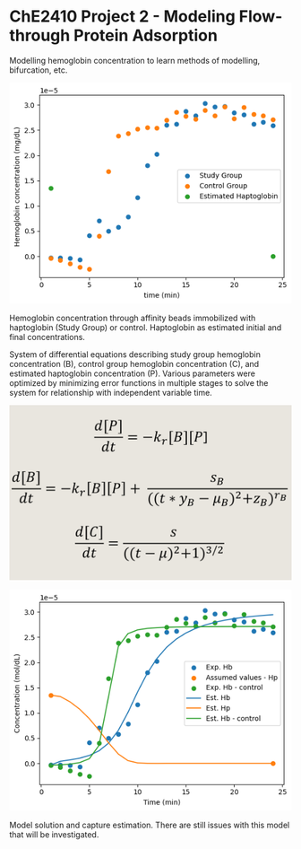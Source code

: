 # ChE2410 Project 2 - Modeling Flow-through Protein Adsorption
Modelling hemoglobin concentration to learn methods of modelling, bifurcation, etc.

![raw data](https://github.com/mdsnbutler/ChE2410-Project-2/blob/master/Exports/data.png)

Hemoglobin concentration through affinity beads immobilized with haptoglobin (Study Group) or control. Haptoglobin as estimated initial and final concentrations.

System of differential equations describing study group hemoglobin concentration (B), control group hemoglobin concentration (C), and estimated haptoglobin concentration (P). Various parameters were optimized by minimizing error functions in multiple stages to solve the system for relationship with independent variable time.

![raw data](https://github.com/mdsnbutler/ChE2410-Project-2/blob/master/Exports/model.png)

![raw data](https://github.com/mdsnbutler/ChE2410-Project-2/blob/master/Exports/second_model.png)

Model solution and capture estimation. There are still issues with this model that will be investigated.
